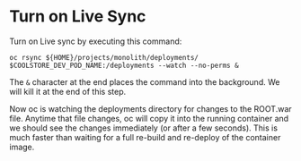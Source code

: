 # Turn on Live Sync

Turn on Live sync by executing this command:

~~~shell
oc rsync ${HOME}/projects/monolith/deployments/ $COOLSTORE_DEV_POD_NAME:/deployments --watch --no-perms &
~~~

The `&` character at the end places the command into the background. We will kill it at the end of this step.  
  
Now oc is watching the deployments directory for changes to the ROOT.war file. Anytime that file changes, oc will copy it into the running container and we should see the changes immediately \(or after a few seconds\). This is much faster than waiting for a full re-build and re-deploy of the container image.

